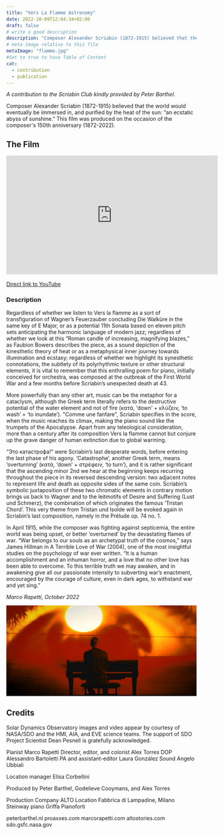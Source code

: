 ```yaml
---
title: "Vers La Flamme Astronomy"
date: 2022-10-09T12:04:34+02:00
draft: false
# write a good description
description: "Composer Alexander Scriabin (1872-1915) believed that the world would eventually be immersed in, and purified by the heat of the sun: an ecstatic abyss of sunshine. This film was produced on the occasion of the composer's 150th anniversary (1872-2022)."
# meta image relative to this file
metaImage: "flamme.jpg" 
#Set to true to have Table of Content
cat:
  - contribution
  - publication
---
```


*A contribution to the Scriabin Club kindly provided by Peter Barthel.*

Composer Alexander Scriabin (1872-1915) believed that the world would eventually be immersed in, and purified by the heat of the sun: “an ecstatic abyss of sunshine.” This film was produced on the occasion of the composer's 150th anniversary (1872-2022).

## The Film

<iframe width="560" height="315" src="https://www.youtube.com/embed/Ay0jsvaFeUU" title="YouTube video player" frameborder="0" allow="accelerometer; autoplay; clipboard-write; encrypted-media; gyroscope; picture-in-picture" allowfullscreen></iframe>

[Direct link to YouTube](https://youtu.be/Ay0jsvaFeUU)

### Description


Regardless of whether we listen to Vers la flamme as a sort of transfiguration of Wagner’s Feuerzauber concluding Die Walküre in the same key of E Major, or as a potential 11th Sonata based on eleven pitch sets anticipating the harmonic language of modern jazz; regardless of whether we look at this “Roman candle of increasing, magnifying blazes,” as Faubion Bowers describes the piece, as a sound depiction of the kinesthetic theory of heat or as a metaphysical inner journey towards illumination and ecstasy; regardless of whether we highlight its synesthetic connotations, the subtlety of its polyrhythmic texture or other structural elements, it is vital to remember that this enthralling poem for piano, initially conceived for orchestra, was composed at the outbreak of the First World War and a few months before Scriabin’s unexpected death at 43. 

More powerfully than any other art, music can be the metaphor for a cataclysm, although the Greek term literally refers to the destructive potential of the water element and not of fire (κατά, ‘down’ + κλύζειν, ‘to wash’ = ‘to inundate’). "Comme une fanfare", Scriabin specifies in the score, when the music reaches its climax, making the piano sound like the trumpets of the Apocalypse. Apart from any teleological consideration, more than a century after its composition Vers la flamme cannot but conjure up the grave danger of human extinction due to global warming.

“Это катастрофа!” were Scriabin’s last desperate words, before entering the last phase of his agony. ‘Catastrophe’, another Greek term, means ‘overturning’ (κατά, ‘down’ + στρέφειν, ‘to turn’), and it is rather significant that the ascending minor 2nd we hear at the beginning keeps recurring throughout the piece in its reversed descending version: two adjacent notes to represent life and death as opposite sides of the same coin. Scriabin’s symbolic juxtaposition of these two chromatic elements in contrary motion brings us back to Wagner and to the leitmotifs of Desire and Suffering (Lust und Schmerz), the combination of which originates the famous ‘Tristan Chord’. This very theme from Tristan und Isolde will be evoked again in Scriabin’s last composition, namely in the Prélude op. 74 no. 1.

In April 1915, while the composer was fighting against septicemia, the entire world was being upset, or better ‘overturned’ by the devastating flames of war. “War belongs to our souls as an archetypal truth of the cosmos,” says James Hillman in A Terrible Love of War (2004), one of the most insightful studies on the psychology of war ever written. “It is a human accomplishment and an inhuman horror, and a love that no other love has been able to overcome. To this terrible truth we may awaken, and in awakening give all our passionate intensity to subverting war’s enactment, encouraged by the courage of culture, even in dark ages, to withstand war and yet sing.” 

*Marco Rapetti, October 2022*

![Scriabin Vers la Flamme Astronomy](flamme.jpg)

## Credits

Solar Dynamics Observatory images and video appear by courtesy of NASA/SDO and the HMI, AIA, and EVE science teams. The support of SDO Project Scientist Dean Pesnell is gratefully acknowledged.

Pianist Marco Rapetti
Director, editor, and colorist Alex Torres
DOP Alessandro Bartoletti
PA and assistant-editor Laura González
Sound Angelo Ubbiali

Location manager Elisa Corbellini

Produced by Peter Barthel, Godelieve Cooymans, and Alex Torres

Production Company ALTO
Location Fabbrica di Lampadine, Milano
Steinway piano Griffa Pianoforti

peterbarthel.nl
proaxxes.com
marcorapetti.com
altostories.com
sdo.gsfc.nasa.gov
